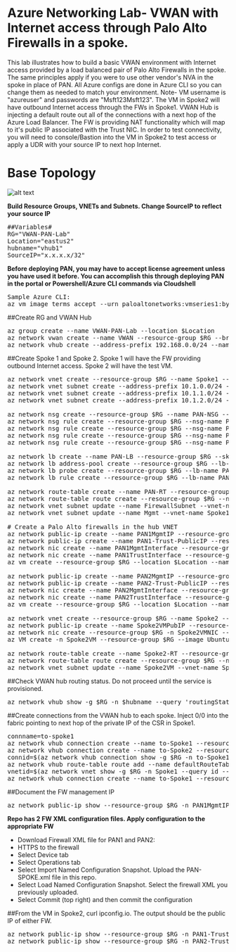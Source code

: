 # Azure Networking Lab- VWAN with Internet access through Palo Alto Firewalls in a spoke.

This lab illustrates how to build a basic VWAN environment with Internet access provided by a load balanced pair of Palo Alto Firewalls in the spoke. The same principles apply if you were to use other vendor's NVA in the spoke in place of PAN. All Azure configs are done in Azure CLI so you can change them as needed to match your environment. Note- VM username is "azureuser" and passwords are "Msft123Msft123". The VM in Spoke2 will have outbound Internet access through the FWs in Spoke1. VWAN Hub is injecting a default route out all of the connections with a next hop of the Azure Load Balancer. The FW is providing NAT functionality which will map to it's public IP associated with the Trust NIC. In order to test connectivity, you will need to console/Bastion into the VM in Spoke2 to test access or apply a UDR with your source IP to next hop Internet. 

# Base Topology
![alt text](https://github.com/jwrightazure/lab/blob/master/images/vwan-pan-in-spoke-topo.PNG)

**Build Resource Groups, VNETs and Subnets. Change SourceIP to reflect your source IP**
<pre lang="...">
##Variables#
RG="VWAN-PAN-Lab"
Location="eastus2"
hubname="vhub1"
SourceIP="x.x.x.x/32"
</pre>

**Before deploying PAN, you may have to accept license agreement unless you have used it before. You can accomplish this through deploying PAN in the portal or Powershell/Azure CLI commands via Cloudshell**
<pre lang="...">
Sample Azure CLI:
az vm image terms accept --urn paloaltonetworks:vmseries1:byol:latest
</pre>

##Create RG and VWAN Hub
<pre lang="...">
az group create --name VWAN-PAN-Lab --location $Location
az network vwan create --name VWAN --resource-group $RG --branch-to-branch-traffic true --location $Location
az network vhub create --address-prefix 192.168.0.0/24 --name $hubname --resource-group $RG --vwan VWAN --location $Location --sku basic
</pre>

##Create Spoke 1 and Spoke 2. Spoke 1 will have the FW providing outbound Internet access. Spoke 2 will have the test VM.
<pre lang="...">
az network vnet create --resource-group $RG --name Spoke1 --location $Location --address-prefixes 10.1.0.0/16 --subnet-name Spoke1VM --subnet-prefix 10.1.10.0/24
az network vnet subnet create --address-prefix 10.1.0.0/24 --name FirewallSubnet --resource-group $RG --vnet-name Spoke1
az network vnet subnet create --address-prefix 10.1.1.0/24 --name LBnet --resource-group $RG --vnet-name Spoke1
az network vnet subnet create --address-prefix 10.1.2.0/24 --name Mgmt --resource-group $RG --vnet-name Spoke1

az network nsg create --resource-group $RG --name PAN-NSG --location $Location
az network nsg rule create --resource-group $RG --nsg-name PAN-NSG --name PAN-NSG --access Allow --protocol "*" --direction Inbound --priority 100 --source-address-prefix 10.0.0.0/8 --source-port-range "*" --destination-address-prefix "*" --destination-port-range "*"
az network nsg rule create --resource-group $RG --nsg-name PAN-NSG --name SSH --access Allow --protocol "TCP" --direction Inbound --priority 200 --source-address-prefix "*" --source-port-range "*" --destination-address-prefix "*" --destination-port-range "22"
az network nsg rule create --resource-group $RG --nsg-name PAN-NSG --name HTTPS --access Allow --protocol "TCP" --direction Inbound --priority 300 --source-address-prefix "*" --source-port-range "*" --destination-address-prefix "*" --destination-port-range "443"
az network nsg rule create --resource-group $RG --nsg-name PAN-NSG --name Azure --access Allow --protocol "*" --direction Inbound --priority 400 --source-address-prefix AzureCloud.EastUS --source-port-range "*" --destination-address-prefix "*" --destination-port-range "*"

az network lb create --name PAN-LB --resource-group $RG --sku Standard --private-ip-address 10.1.1.100 --subnet LBnet --vnet-name Spoke1
az network lb address-pool create --resource-group $RG --lb-name PAN-LB --name PAN-backendpool
az network lb probe create --resource-group $RG --lb-name PAN-LB --name myHealthProbe --protocol tcp --port 22
az network lb rule create --resource-group $RG --lb-name PAN-LB -n MyHAPortsRule  --protocol All --frontend-port 0 --backend-port 0 --backend-pool-name PAN-backendpool --probe-name myHealthProbe

az network route-table create --name PAN-RT --resource-group $RG --location $Location
az network route-table route create --resource-group $RG --name to-Internet --route-table-name PAN-RT --address-prefix 0.0.0.0/0 --next-hop-type Internet
az network vnet subnet update --name FirewallSubnet --vnet-name Spoke1 --resource-group $RG --route-table PAN-RT
az network vnet subnet update --name Mgmt --vnet-name Spoke1 --resource-group $RG --route-table PAN-RT

# Create a Palo Alto firewalls in the hub VNET
az network public-ip create --name PAN1MgmtIP --resource-group $RG --idle-timeout 30 --sku Standard
az network public-ip create --name PAN1-Trust-PublicIP --resource-group $RG --idle-timeout 30 --sku Standard
az network nic create --name PAN1MgmtInterface --resource-group $RG --subnet Mgmt --vnet-name Spoke1 --public-ip-address PAN1MgmtIP --private-ip-address 10.1.2.4 --ip-forwarding true --network-security-group PAN-NSG
az network nic create --name PAN1TrustInterface --resource-group $RG --subnet FirewallSubnet --vnet-name Spoke1 --private-ip-address 10.1.0.4 --ip-forwarding true --lb-name PAN-lb --lb-address-pools PAN-backendpool --network-security-group PAN-NSG --public-ip-address PAN1-Trust-PublicIP 
az vm create --resource-group $RG --location $Location --name PAN1 --size Standard_D3_v2 --nics PAN1MgmtInterface PAN1TrustInterface  --image paloaltonetworks:vmseries1:byol:latest --admin-username azureuser --admin-password Msft123Msft123 --no-wait

az network public-ip create --name PAN2MgmtIP --resource-group $RG --idle-timeout 30 --sku Standard
az network public-ip create --name PAN2-Trust-PublicIP --resource-group $RG --idle-timeout 30 --sku Standard
az network nic create --name PAN2MgmtInterface --resource-group $RG --subnet Mgmt --vnet-name Spoke1 --public-ip-address PAN2MgmtIP --private-ip-address 10.1.2.5 --ip-forwarding true --network-security-group PAN-NSG
az network nic create --name PAN2TrustInterface --resource-group $RG --subnet FirewallSubnet --vnet-name Spoke1 --private-ip-address 10.1.0.5 --ip-forwarding true --lb-name PAN-lb --lb-address-pools PAN-backendpool --network-security-group PAN-NSG --public-ip-address PAN2-Trust-PublicIP 
az vm create --resource-group $RG --location $Location --name PAN2 --size Standard_D3_v2 --nics PAN2MgmtInterface PAN2TrustInterface  --image paloaltonetworks:vmseries1:byol:latest --admin-username azureuser --admin-password Msft123Msft123 --no-wait

az network vnet create --resource-group $RG --name Spoke2 --location $Location --address-prefixes 10.2.0.0/16 --subnet-name Spoke2VM --subnet-prefix 10.2.10.0/24
az network public-ip create --name Spoke2VMPubIP --resource-group $RG --location $Location --allocation-method Dynamic
az network nic create --resource-group $RG -n Spoke2VMNIC --location $Location --subnet Spoke2VM --vnet-name Spoke2 --public-ip-address Spoke2VMPubIP --private-ip-address 10.2.10.4
az VM create -n Spoke2VM --resource-group $RG --image UbuntuLTS --admin-username azureuser --admin-password Msft123Msft123 --nics Spoke2VMNIC --no-wait

az network route-table create --name Spoke2-RT --resource-group $RG --location $Location
az network route-table route create --resource-group $RG --name to-Internet --route-table-name Spoke2-RT --address-prefix $SourceIP --next-hop-type Internet
az network vnet subnet update --name Spoke2VM --vnet-name Spoke2 --resource-group $RG --route-table Spoke2-RT
</pre>

##Check VWAN hub routing status. Do not proceed until the service is provisioned.
<pre lang="...">
az network vhub show -g $RG -n $hubname --query 'routingState' -o tsv
</pre>

##Create connections from the VWAN hub to each spoke. Inject 0/0 into the fabric pointing to next hop of the private IP of the CSR in Spoke1.
<pre lang="...">
connname=to-spoke1
az network vhub connection create --name to-Spoke1 --resource-group $RG --remote-vnet Spoke1 --vhub-name $hubname
az network vhub connection create --name to-Spoke2 --resource-group $RG --remote-vnet Spoke2 --vhub-name $hubname 
connid=$(az network vhub connection show -g $RG -n to-Spoke1 --vhub-name $hubname --query id -o tsv)
az network vhub route-table route add --name defaultRouteTable --vhub-name $hubname --resource-group $RG --route-name default --destination-type CIDR --destinations "0.0.0.0/0" --next-hop-type ResourceID --next-hop $connid
vnetid=$(az network vnet show -g $RG -n Spoke1 --query id --out tsv)
az network vhub connection create --name to-Spoke1 --resource-group $RG --remote-vnet $vnetid --vhub-name $hubname --route-name default --address-prefixes "0.0.0.0/0" --next-hop "10.1.1.100"
</pre>

##Document the FW management IP
<pre lang="...">
az network public-ip show --resource-group $RG -n PAN1MgmtIP --query "{address: ipAddress}"
</pre>


**Repo has 2 FW XML configuration files. Apply configuration to the appropriate FW**
- Download Firewall XML file for PAN1 and PAN2: 
- HTTPS to the firewall
- Select Device tab
- Select Operations tab
- Select Import Named Configuration Snapshot. Upload the PAN-SPOKE.xml file in this repo.
- Select Load Named Configuration Snapshot. Select the firewall XML you previously uploaded.
- Select Commit (top right) and then commit the configuration

##From the VM in Spoke2, curl ipconfig.io. The output should be the public IP of either FW.
<pre lang="...">
az network public-ip show --resource-group $RG -n PAN1-Trust-PublicIP --query "{address: ipAddress}"
az network public-ip show --resource-group $RG -n PAN2-Trust-PublicIP --query "{address: ipAddress}"
</pre>
